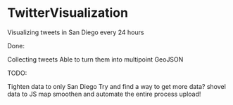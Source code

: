 # TwitterVisualization
Visualizing tweets in San Diego every 24 hours

Done:

Collecting tweets
Able to turn them into multipoint GeoJSON

TODO: 

Tighten data to only San Diego
Try and find a way to get more data?
shovel data to JS map
smoothen and automate the entire process
upload!
